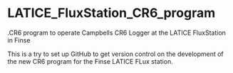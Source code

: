 # LATICE_FluxStation_CR6_program
.CR6 program to operate Campbells CR6 Logger at the LATICE FluxStation in Finse

This is a try to set up GitHub to get version control on the development of the new CR6 program for the Finse LATICE FLux station.
